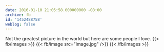```yaml
---
date: 2016-01-10 21:05:58.000000000 -08:00
archive: fb
id: '1452488758'
weblog: false
---
```


Not the greatest picture in the world but here are some people I love.
{{< fb/images >}}
{{< fb/image src="image.jpg" />}}
{{< /fb/images >}}
